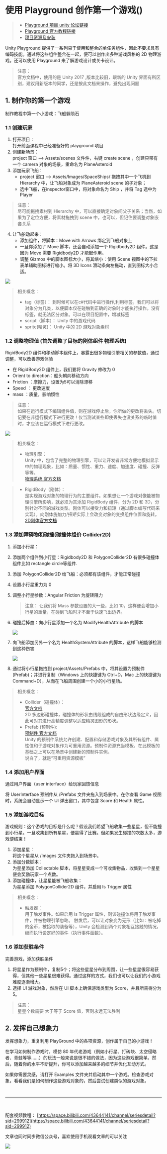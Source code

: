 
# 使用 Playground 创作第一个游戏()

> * [Playground 项目 unity 论坛链接](https://forum.unity.com/threads/unity-playground-official-thread.609982/)
> * [Playground 官方教程链接](https://learn.unity.com/project/unity-playground?language=en&courseId=5d532306edbc2a1334dd9aa8)
> * [项目资源及安装](../官方教程01_Unity软件界面介绍/01-安装教程所需资源.md)

Unity Playground 提供了一系列易于使用和整合的单任务组件，因此不要求具有编码技能。通过将这些组件整合在一起，便可以创作出多种游戏风格的 2D 物理游戏。还可以使用 Playground 来了解游戏设计或关卡设计。

> 注意：  
> 官方文档中，使用的是 Unity 2017 ,版本比较旧，跟新的 Unity 界面有所区别，建议用新版本的同学，还是按此文档来操作，避免出现问题

## 1. 制作你的第一个游戏

制作教程中第一个小游戏：飞船躲陨石

### 1.1 创建玩家

1. 打开项目：  
   打开前面课程中已经准备好的 playground 项目
2. 创建新场景：  
   project 窗口 --> Assets/scenes 文件件，右键 create scene ，创建只带有一个 camera 对象的场景，重命名为 PlaneAsteroid       
3. 添加玩家飞船：  
   * project 窗口 --> Assets/Images/SpaceShips/ 拖拽其中一个飞机到 Hierarchy 中，让飞船对象成为 PlaneAsteroid scene 的子对象；
   * 选中飞船，在inspector窗口中，将对象命名为 Ship ，并将 Tag 选中为 Player

> 注意：  
> 尽可能拖拽素材到 Hierarchy 中，可以直接确定对象间父子关系；当然，如果为了定位方便，将素材拖拽到 scene 中，也可以，但记住要调整对象嵌套关系

4. 让飞船动起来：  
   * 添加组件，将脚本：Move with Arrows 绑定到飞船对象上
   * 一旦你添加了 Move 脚本，还会自动添加一个 Rigidbody2D 组件。这是因为 Move 需要 Rigidbody2D 才能起作用。
   * 调整 Gizmos 中的脚本图标大小，将其缩小：使用 Scene 视图中的下拉表单辅助图标进行缩小。将 3D Icons 滑动条向左拖动，直到图标大小合适。

![](../../../../imgs/unity_3Dicon.png)

> 相关概念：  
> * tag（标签）： 到时候可以在c#代码中进行操作,利用标签，我们可以将对象分为几类，以便脚本仅在碰触到正确的对象时才能执行操作。没有标签，就无法区分对象。可以在项目配置中，增减标签 
> * script（脚本）：  Unity 中的游戏代码
> * sprite(精灵)： Unity 中的 2D 游戏对象素材

### 1.2 调整物理值  (首先调整了目标的刚体组件 物理系统)

RigidBody2D 组件和移动脚本组件上，暴露出很多物理引擎相关的参数值，通过调整，可以改善游戏体验

* 在 RigidBody2D 组件上，我们要将 Gravity 修改为 0
*  Orient to direction：船头朝向移动方向
*  Friction ：摩擦力，设置为5可以消除漂移
*  Speed ： 更改速度
*  mass ：质量，影响惯性

> 注意：  
> 如果在运行模式下编辑组件值，则在游戏停止后，你所做的更改将丢失。切记要在非运行模式下进行更改！仅当测试某些即使丢失也没关系的临时值时，才应该在运行模式下进行更改。

![](../../../../imgs/unity_PhyNum.png)

> 相关概念：  
> * 物理引擎：   
>   Unity 中，包含了完整的物理引擎，可以让开发者非常方便地模拟显示中的物理现象，比如：质量、惯性、重力、速度、加速度、碰撞、反弹等等。   
>   [物理系统 官方文档](https://docs.unity3d.com/cn/2021.1/Manual/PhysicsSection.html)  

> * RigidBody（刚体）：  
>  是实现游戏对象的物理行为的主要组件。如果想让一个游戏对像能被物理引擎所影响，就必须为其添加 RigidBody 组件，分为 2D 和 3D，分别针对不同的游戏类型。刚体可以接受力和扭矩（通过脚本编写代码来实现），向刚体施加力/扭矩实际上会改变对象的变换组件位置和旋转。  
>     [2D刚体官方文档](https://docs.unity3d.com/cn/2021.1/Manual/class-Rigidbody2D.html)


### 1.3 添加障碍物和碰撞(碰撞体组价 Collider2D)

1. 添加小行星：  
2. 添加两个组件到小行星：Rigidbody2D 和 PolygonCollider2D 有很多碰撞体组件比如 rectangle circle等组件.
3. 添加 PolygonCollider2D 给飞船：必须都有该组件，才能正常碰撞
4. 设置小行星重力为 0 
5. 调整小行星参数：Angular Friction 为旋转阻力

   > 注意：
   > 让我们将 Mass 参数设置的大一些，比如 10，这样便会增加小行星的重量，在碰到飞船时才不至于快速飞出边界。

6. 碰撞后掉血：向小行星添加一个名为 ModifyHealthAttribute 的脚本

   ![](../../../../imgs/unity_modhp.png)

7. 向飞船添加另外一个名为 HealthSystemAttribute 的脚本，这样飞船能够检测到这种伤害

   ![](../../../../imgs/unity_hpSysAttr.png)

8. 通过将小行星拖拽到 project/Assets/Prefabs 中，将其设置为预制件(Prefab)；并进行复制（Windows 上的快捷键为 Ctrl+D，Mac 上的快捷键为 Command+D），从而在飞船周围创建一个小的小行星场。

> 相关概念：  
> * Collider（碰撞体）：  
>   [官方文档](https://docs.unity3d.com/cn/2021.1/Manual/class-PolygonCollider2D.html)  
>   2D 多边形碰撞体，碰撞体的形状由线段组成的自由形状边缘定义，因此可对其进行高精度调整以适应精灵图形的形状。
> * Prefab (预制件):  
>   [预制件 官方文档](https://docs.unity3d.com/cn/2021.1/Manual/Prefabs.html)  
>  Unity 的预制件系统允许创建、配置和存储游戏对象及其所有组件、属性值和子游戏对象作为可重用资源。预制件资源充当模板，在此模板的基础之上可以在场景中创建新的预制件实例。  
>   说白了，就是“可重用资源模板”

### 1.4 添加用户界面

通过用户界面（user interface）给玩家回馈信息

将 UserInterface 预制件从 /Prefabs 文件夹拖入到场景中。在你查看 Game 视图时，系统会自动显示一个 UI 弹出窗口，其中包含 Score 和 Health 属性。

### 1.5 添加游戏目标

游戏规则：这个游戏的目标是什么呢？假设我们希望飞船收集一些星星，但不能撞到小行星。一旦收集到所有星星，便赢得了比赛。但如果发生碰撞的次数太多，游戏便结束！

1. 添加星星：  
  将这个星星从 /Images 文件夹拖入到场景中。
2. 添加分数脚本：  
   为星星添加 Collectable 脚本，将星星变成一个可收集物品，收集到一个星星便会奖励玩家一个点数。
3. 添加碰撞体，让星星能被飞船收集：  
   为星星添加 PolygonCollider2D 组件，并启用 Is Trigger 属性

> 相关概念：  
> * 触发器：  
>     用于触发事件。如果启用 Is Trigger 属性，则该碰撞体将用于触发事件，并被物理引擎忽略。
>     触发后，可以让对象变为无形（比如：被吃掉的金币，被拾取的装备等），Unity 会检测到两个对象相互接触的情况，继而执行设定好的事件（执行事件函数）。

### 1.6 添加获胜条件

完善游戏，添加获胜条件

1. 将星星作为预制件，复制5个；将这些星星分布到周围，让一些星星很容易获得，但其他一些星星很难获得。通过这样的方式，我们也可以让我们的小游戏难度逐渐增大。
2. 选择 UI 游戏对象，然后在 UI 脚本上确保游戏类型为 Score，并且所需得分为 5。

> 注意：  
> 星星个数需要 大于等于 Score 值，否则永远无法胜利

## 2. 发挥自己想象力

发挥想象力，重复利用 PlayGround 中的各项资源，创作属于自己的小游戏！

在学习如何制作游戏时，模仿 80 年代老游戏（例如小行星、打砖块、太空侵略者、青蛙等等……）的玩法一般来说是很不错的做法，因为这些游戏很简单。然后，随着你的水平不断提升，你可以添加越来越多的细节并优化互动方式。

如果你需要灵感，请打开 Examples 文件夹并启动其中一个游戏。检查游戏对象，看看我们是如何制作这些游戏对象的，然后尝试创建类似的游戏对象。


<br>
<hr>
<br>

配套视频教程：
[https://space.bilibili.com/43644141/channel/seriesdetail?sid=299912](https://space.bilibili.com/43644141/channel/seriesdetail?sid=299912)
  

文章也同时同步微信公众号，喜欢使用手机观看文章的可以关注

![](../../../../imgs/微信公众号二维码.jpg)
